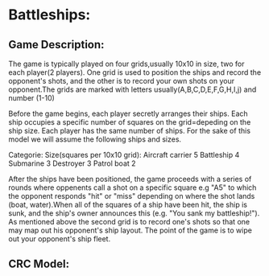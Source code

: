 Battleships:
===========

Game Description:
-----------

The game is typically  played on four grids,usually 10x10 in size, two for each player(2 players). One grid is used to position the ships and record the opponent's shots, and the other is to record your own shots on your opponent.The grids are marked with letters usually(A,B,C,D,E,F,G,H,I,j) and number (1-10)

Before the game begins, each player secretly arranges their ships. Each ship occupies a specific number of squares on the grid=depeding on the ship size. Each player has the same number of ships. For the sake of this model we will assume the following ships and sizes.

Categorie:                Size(squares per 10x10 grid):
Aircraft carrier                      5
Battleship             		      4
Submarine 			      3
Destroyer                             3
Patrol boat                           2

After the ships have been positioned, the game proceeds with a series of rounds where oppenents call a shot on a specific square
e.g "A5" to which the opponent responds "hit" or "miss" depending on where the shot lands (boat, water).When all of the squares of a ship have been hit, the ship is sunk, and the ship's owner announces this (e.g. "You sank my battleship!"). As mentioned above the second grid is to record one's shots so that one may map out his opponent's ship layout. The point of the game is to wipe out your opponent's ship fleet.

CRC Model:
----------
 
